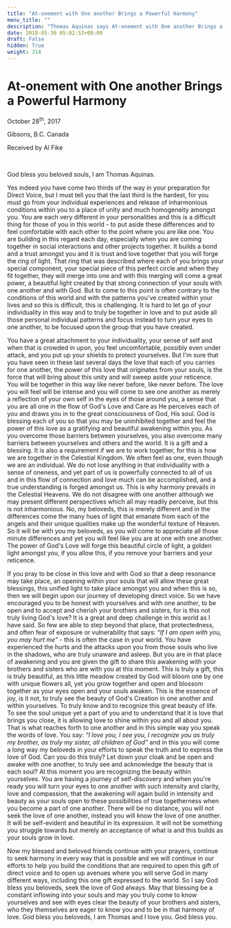 ```yaml
---
title: "At-onement with One another Brings a Powerful Harmony"
menu_title: ""
description: "Thomas Aquinas says At-onement with One another Brings a Powerful Harmony"
date: 2018-05-30 05:02:53+00:00
draft: False
hidden: True
weight: 314
---
```

# At-onement with One another Brings a Powerful Harmony

October 28<sup>th</sup>, 2017

Gibsons, B.C. Canada

Received by Al Fike

 

God bless you beloved souls, I am Thomas Aquinas.

Yes indeed you have come two thirds of the way in your preparation for Direct Voice, but I must tell you that the last third is the hardest, for you must go from your individual experiences and release of inharmonious conditions within you to a place of unity and  much homogeneity amongst you. You are each very different in your personalities and this is a difficult thing for those of you in this world - to put aside these differences and to feel comfortable with each other to the point where you are like one. You are building in this regard each day, especially when you are coming together in social interactions and other projects together. It builds a bond and a trust amongst you and it is trust and love together that you will forge the ring of light. That ring that was described where each of you brings your special component, your special piece of this perfect circle and when they fit together, they will merge into one and with this merging will come a great power, a beautiful light created by that strong connection of your souls with one another and with God. But to come to this point is often contrary to the conditions of this world and with the patterns you've created within your lives and so this is difficult, this is challenging. It is hard to let go of your individuality in this way and to truly be together in love and to put aside all those personal individual patterns and focus instead to turn your eyes to one another, to be focused upon the group that you have created. 

You have a great attachment to your individuality, your sense of self and when that is crowded in upon, you feel uncomfortable, possibly even under attack, and you put up your shields to protect yourselves. But I'm sure that you have seen in these last several days the love that each of you carries for one another, the power of this love that originates from your souls, is the force that will bring about this unity and will sweep aside your reticence. You will be together in this way like never before, like never before. The love you will feel will be intense and you will come to see one another as merely a reflection of your own self in the eyes of those around you, a sense that you are all one in the flow of God's Love and Care as He perceives each of you and draws you in to the great consciousness of God, His soul. God is blessing each of you so that you may be uninhibited together and feel the power of this love as a gratifying and beautiful awakening within you. As you overcome those barriers between yourselves, you also overcome many barriers between yourselves and others and the world. It is a gift and a blessing. It is also a requirement if we are to work together, for this is how we are together in the Celestial Kingdom. We often feel as one, even though we are an individual. We do not lose anything in that individuality with a sense of oneness, and yet part of us is powerfully connected to all of us and in this flow of connection and love much can be accomplished, and a true understanding is forged amongst us. This is why harmony prevails in the Celestial Heavens. We do not disagree with one another although we may present different perspectives which all may readily perceive, but this is not inharmonious. No, my beloveds, this is merely different and in the differences come the many hues of light that emanate from each of the angels and their unique qualities make up the wonderful texture of Heaven. So it will be with you my beloveds, as you will come to appreciate all those minute differences and yet you will feel like you are at one with one another. The power of God's Love will forge this beautiful circle of light, a golden light amongst you, if you allow this, if you remove your barriers and your reticence. 

If you pray to be close in this love and with God so that a deep resonance may take place, an opening within your souls that will allow these great blessings, this unified light to take place amongst you and when this is so, then we will begin upon our journey of developing direct voice. So we have encouraged you to be honest with yourselves and with one another, to be open and to accept and cherish your brothers and sisters, for is this not truly living God's love? It is a great and deep challenge in this world as I have said. So few are able to step beyond that place, that protectedness, and often fear of exposure or vulnerability that says: *“If I am open with you, you may hurt me”* - this is often the case in your world. You have experienced the hurts and the attacks upon you from those souls who live in the shadows, who are truly unaware and asleep. But you are in that place of awakening and you are given the gift to share this awakening with your brothers and sisters who are with you at this moment. This is truly a gift, this is truly beautiful, as this little meadow created by God will bloom one by one with unique flowers all, yet you grow together and open and blossom together as your eyes open and your souls awaken. This is the essence of joy, is it not, to truly see the beauty of God's Creation in one another and within yourselves. To truly know and to recognize this great beauty of life. To see the soul unique yet a part of you and to understand that it is love that brings you close, it is allowing love to shine within you and all about you. That is what reaches forth to one another and in this simple way you speak the words of love. You say: *“I love you, I see you, I recognize you as truly my brother, as truly my sister, all children of God”* and in this you will come a long way my beloveds in your efforts to speak the truth and to express the love of God. Can you do this truly? Let down your cloak and be open and awake with one another, to truly see and acknowledge the beauty that is each soul? At this moment you are recognizing the beauty within yourselves. You are having a journey of self-discovery and when you're ready you will turn your eyes to one another with such intensity and clarity, love and compassion, that the awakening will again build in intensity and beauty as your souls open to these possibilities of true togetherness when you become a part of one another. There will be no distance, you will not seek the love of one another, instead you will know the love of one another. It will be self-evident and beautiful in its expression. It will not be something you struggle towards but merely an acceptance of what is and this builds as your souls grow in love. 

Now my blessed and beloved friends continue with your prayers, continue to seek harmony in every way that is possible and we will continue in our efforts to help you build the conditions that are required to open this gift of direct voice and to open up avenues where you will serve God in many different ways, including this one gift expressed to the world. So I say God bless you beloveds, seek the love of God always. May that blessing be a constant inflowing into your souls and may you truly come to know yourselves and see with eyes clear the beauty of your brothers and sisters, who they themselves are eager to know you and to be in that harmony of love. God bless you beloveds, I am Thomas and I love you. God bless you.